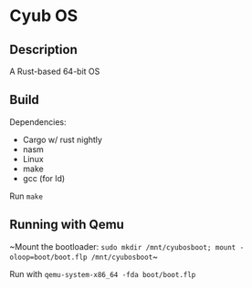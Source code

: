 # Cyub OS

## Description

A Rust-based 64-bit OS

## Build

Dependencies:
- Cargo w/ rust nightly
- nasm
- Linux
- make
- gcc (for ld)

Run `make`

## Running with Qemu

~Mount the bootloader: `sudo mkdir /mnt/cyubosboot; mount -oloop=boot/boot.flp /mnt/cyubosboot`~

Run with `qemu-system-x86_64 -fda boot/boot.flp`
